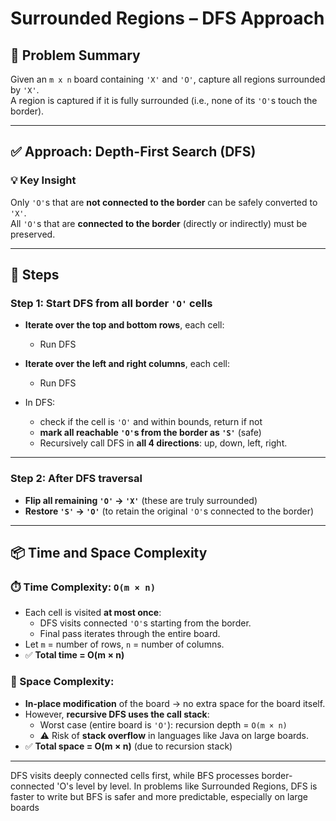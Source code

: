 # Surrounded Regions – DFS Approach

## 🧩 Problem Summary  
Given an `m x n` board containing `'X'` and `'O'`, capture all regions surrounded by `'X'`.  
A region is captured if it is fully surrounded (i.e., none of its `'O'`s touch the border).

---

## ✅ Approach: Depth-First Search (DFS)

### 💡 Key Insight  
Only `'O'`s that are **not connected to the border** can be safely converted to `'X'`.  
All `'O'`s that are **connected to the border** (directly or indirectly) must be preserved.

---

## 🧠 Steps

### Step 1: Start DFS from all border `'O'` cells

- **Iterate over the top and bottom rows**, each cell:
  - Run DFS

- **Iterate over the left and right columns**, each cell:
  - Run DFS
    
- In DFS:
  -  check if the cell is `'O'` and within bounds, return if not
  - **mark all reachable `'O'`s from the border as `'S'`** (safe)
  - Recursively call DFS in **all 4 directions**: up, down, left, right.

---

### Step 2: After DFS traversal
- **Flip all remaining `'O'` → `'X'`** (these are truly surrounded)
- **Restore `'S'` → `'O'`** (to retain the original `'O'`s connected to the border)

---

## 📦 Time and Space Complexity

### ⏱️ Time Complexity: `O(m × n)`
- Each cell is visited **at most once**:
  - DFS visits connected `'O'`s starting from the border.
  - Final pass iterates through the entire board.
- Let `m` = number of rows, `n` = number of columns.
- ✅ **Total time = O(m × n)**

### 🧠 Space Complexity:

- **In-place modification** of the board → no extra space for the board itself.
- However, **recursive DFS uses the call stack**:
  - Worst case (entire board is `'O'`): recursion depth = `O(m × n)`
  - ⚠️ Risk of **stack overflow** in languages like Java on large boards.
- ✅ **Total space = O(m × n)** (due to recursion stack)


---
DFS visits deeply connected cells first, while BFS processes border-connected 'O's level by level.
In problems like Surrounded Regions, DFS is faster to write but BFS is safer and more predictable, especially on large boards
